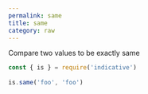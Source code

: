 ```yaml
---
permalink: same
title: same
category: raw
---
```


Compare two values to be exactly same
 
```js
const { is } = require('indicative')
 
is.same('foo', 'foo')
```